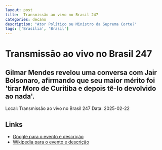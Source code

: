 ```yaml
---
layout: post
title:  Transmissão ao vivo no Brasil 247
categories: decano
description: "Ator Político ou Ministro da Suprema Corte?"
tags: ['Brasília', 'Brasil']
---
```


# Transmissão ao vivo no Brasil 247
## Gilmar Mendes revelou uma conversa com Jair Bolsonaro, afirmando que seu maior mérito foi 'tirar Moro de Curitiba e depois tê-lo devolvido ao nada'.
Local: Transmissão ao vivo no Brasil 247
Data: 2025-02-22

## Links 
- [Google para o evento e descrição](https://www.google.com/search?q=Gilmar%20Mendes%20%2B%20Transmiss%C3%A3o%20ao%20vivo%20no%20Brasil%20247%20Gilmar%20Mendes%20revelou%20uma%20conversa%20com%20Jair%20Bolsonaro%2C%20afirmando%20que%20seu%20maior%20m%C3%A9rito%20foi%20%27tirar%20Moro%20de%20Curitiba%20e%20depois%20t%C3%AA-lo%20devolvido%20ao%20nada%27.%20Bras%C3%ADlia%2C%20Brasil)
- [Wikipedia para o evento e descrição](https://en.wikipedia.org/w/index.php?search=Gilmar%20Mendes%20%2B%20Transmiss%C3%A3o%20ao%20vivo%20no%20Brasil%20247%20Gilmar%20Mendes%20revelou%20uma%20conversa%20com%20Jair%20Bolsonaro%2C%20afirmando%20que%20seu%20maior%20m%C3%A9rito%20foi%20%27tirar%20Moro%20de%20Curitiba%20e%20depois%20t%C3%AA-lo%20devolvido%20ao%20nada%27.%20Bras%C3%ADlia%2C%20Brasil)
